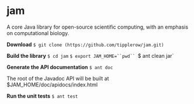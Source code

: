 jam
===

A core Java library for open-source scientific computing, with an emphasis on computational biology.

**Download**
`$ git clone (https://github.com/tipplerow/jam.git)`

**Build the library**
`$ cd jam`
`$ export JAM_HOME=``pwd``
`$ ant clean jar`

**Generate the API documentation**
`$ ant doc`

The root of the Javadoc API will be built at $JAM_HOME/doc/apidocs/index.html

**Run the unit tests**
`$ ant test`

